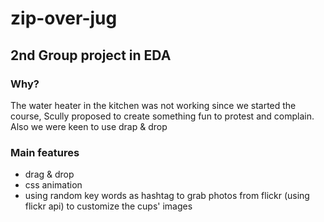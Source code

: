 # zip-over-jug

## 2nd Group project in EDA

### Why?
The water heater in the kitchen was not working since we started the course, Scully proposed to create something fun to protest and
complain.
Also we were keen to use drap & drop

### Main features
- drag & drop 
- css animation
- using random key words as hashtag to grab photos from flickr (using flickr api) to customize the cups' images
